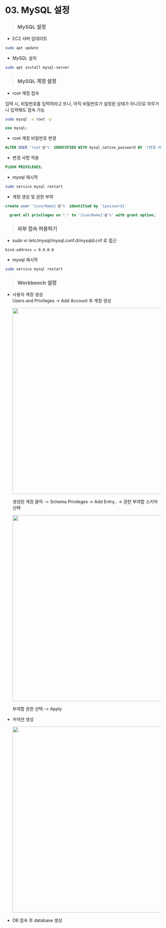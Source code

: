 # 03. MySQL 설정

> ### **MySQL 설정**

- EC2 서버 업데이트

```bash
sudo apt update
```

- MySQL 설치

```bash
sudo apt install mysql-server
```

> ### **MySQL 계정 설정**

- root 계정 접속

입력 시, 비밀번호를 입력하라고 뜨나, 아직 비밀번호가 설정된 상태가 아니므로 아무거나 입력해도 접속 가능

```bash
sudo mysql -u root -p
```

```sql
use mysql;
```

- root 계정 비밀번호 변경

```sql
ALTER USER 'root'@'%' IDENTIFIED WITH mysql_native_password BY '[변경 비밀번호]';
```

- 변경 사항 적용

```sql
FLUSH PRIVILEGES;
```

- mysql 재시작

```bash
sudo service mysql restart
```

- 계정 생성 및 권한 부여

```sql
create user '{userName}'@'%' identified by '{password}'
```

```sql
  grant all privileges on *.* to '{userName}'@'%' with grant option;
```

> ### **외부 접속 허용하기**

- sudo vi /etc/mysql/mysql.conf.d/mysqld.cnf 로 접근

```nginx
bind-address = 0.0.0.0
```

- mysql 재시작

```bash
sudo service mysql restart
```

> ### **Workbench 설정**

- 사용자 계정 생성<br>
  Users and Privileges -> Add Account 후 계정 생성

  <img src="https://user-images.githubusercontent.com/64150747/201581062-23f0802e-c139-4c90-9c65-8029b6498d63.png" width="600"/>

  생성된 계정 클릭 -> Schema Privileges -> Add Entry.. -> 권한 부여할 스키마 선택

  <img src="https://user-images.githubusercontent.com/64150747/201581113-02c8c8f1-ece9-4415-bd36-15d3f3ab84aa.png" width="600"/>

  부여할 권한 선택 -> Apply

- 커넥션 생성

  <img src="https://user-images.githubusercontent.com/64150747/201581481-097449a1-b1aa-4e59-abc3-b94d64263bb6.png" width="600"/>

- DB 접속 후 database 생성
